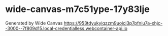 # wide-canvas-m7c51ype-17y83lje
Generated by Wide Canvas
https://953tdyukyiqzzm9uoicj3p7pfniu7a-xhjc--3000--7f809d15.local-credentialless.webcontainer-api.io
